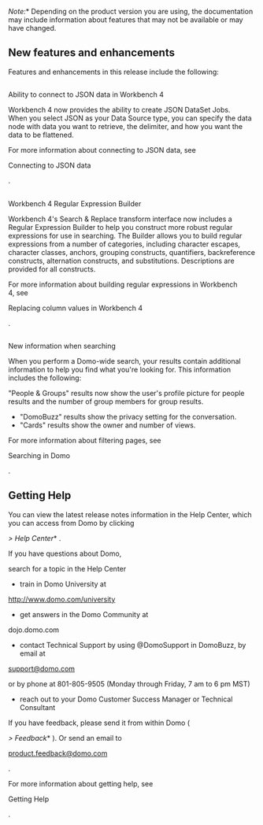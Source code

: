 

*Note:**
 Depending on the product version you are using, the documentation may include information about features that may not be available or may have changed.


 New features and enhancements
-------------------------------

Features and enhancements in this release include the following:

##
 Ability to connect to JSON data in Workbench 4

Workbench 4 now provides the ability to create JSON DataSet Jobs. When you select JSON as your Data Source type, you can specify the data node with data you want to retrieve, the delimiter, and how you want the data to be flattened.

For more information about connecting to JSON data, see

Connecting to JSON data

.

##
 Workbench 4 Regular Expression Builder

Workbench 4's Search & Replace transform interface now includes a Regular Expression Builder to help you construct more robust regular expressions for use in searching. The Builder allows you to build regular expressions from a number of categories, including character escapes, character classes, anchors, grouping constructs, quantifiers, backreference constructs, alternation constructs, and substitutions. Descriptions are provided for all constructs.

For more information about building regular expressions in Workbench 4, see

Replacing column values in Workbench 4

.

##
 New information when searching

When you perform a Domo-wide search, your results contain additional information to help you find what you're looking for. This information includes the following:

 "People & Groups" results now show the user's profile picture for people results and the number of group members for group results.
* "DomoBuzz" results show the privacy setting for the conversation.
* "Cards" results show the owner and number of views.

For more information about filtering pages, see

Searching in Domo

.


 Getting Help
--------------

You can view the latest release notes information in the Help Center, which you can access from Domo by clicking

*> Help Center**
 .


 If you have questions about Domo,

 search for a topic in the Help Center
* train in Domo University at

http://www.domo.com/university
* get answers in the Domo Community at

dojo.domo.com
* contact Technical Support by using @DomoSupport in DomoBuzz, by email at

support@domo.com

or by phone at 801-805-9505 (Monday through Friday, 7 am to 6 pm MST)
* reach out to your Domo Customer Success Manager or Technical Consultant

If you have feedback, please send it from within Domo (

*> Feedback**
 ). Or send an email to

product.feedback@domo.com

.


 For more information about getting help, see

Getting Help

.

